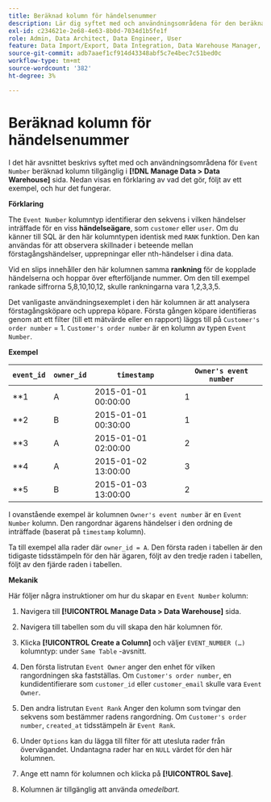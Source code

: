 ```yaml
---
title: Beräknad kolumn för händelsenummer
description: Lär dig syftet med och användningsområdena för den beräknade kolumnen för händelsenummer.
exl-id: c234621e-2e68-4e63-8b0d-7034d1b5fe1f
role: Admin, Data Architect, Data Engineer, User
feature: Data Import/Export, Data Integration, Data Warehouse Manager, Commerce Tables
source-git-commit: adb7aaef1cf914d43348abf5c7e4bec7c51bed0c
workflow-type: tm+mt
source-wordcount: '382'
ht-degree: 3%

---
```


# Beräknad kolumn för händelsenummer

I det här avsnittet beskrivs syftet med och användningsområdena för `Event Number` beräknad kolumn tillgänglig i **[!DNL Manage Data > Data Warehouse]** sida. Nedan visas en förklaring av vad det gör, följt av ett exempel, och hur det fungerar.

**Förklaring**

The `Event Number` kolumntyp identifierar den sekvens i vilken händelser inträffade för en viss **händelseägare**, som `customer` eller `user`. Om du känner till SQL är den här kolumntypen identisk med `RANK` funktion. Den kan användas för att observera skillnader i beteende mellan förstagångshändelser, upprepningar eller nth-händelser i dina data.

Vid en slips innehåller den här kolumnen samma **rankning** för de kopplade händelserna och hoppar över efterföljande nummer. Om den till exempel rankade siffrorna 5,8,10,10,12, skulle rankningarna vara 1,2,3,3,5.

Det vanligaste användningsexemplet i den här kolumnen är att analysera förstagångsköpare och upprepa köpare. Första gången köpare identifieras genom att ett filter (till ett mätvärde eller en rapport) läggs till på `Customer's order number` = 1. `Customer's order number` är en kolumn av typen `Event Number`.

**Exempel**

| **`event_id`** | **`owner_id`** | **`timestamp`** | **`Owner's event number`** |
|--- |--- |--- |--- |
| **1 | A | 2015-01-01 00:00:00 | 1 |
| **2 | B | 2015-01-01 00:30:00 | 1 |
| **3 | A | 2015-01-01 02:00:00 | 2 |
| **4 | A | 2015-01-02 13:00:00 | 3 |
| **5 | B | 2015-01-03 13:00:00 | 2 |

I ovanstående exempel är kolumnen `Owner's event number` är en `Event Number` kolumn. Den rangordnar ägarens händelser i den ordning de inträffade (baserat på `timestamp` kolumn).

Ta till exempel alla rader där `owner_id = A`. Den första raden i tabellen är den tidigaste tidsstämpeln för den här ägaren, följt av den tredje raden i tabellen, följt av den fjärde raden i tabellen.

**Mekanik**

Här följer några instruktioner om hur du skapar en `Event Number` kolumn:

1. Navigera till **[!UICONTROL Manage Data > Data Warehouse]** sida.

1. Navigera till tabellen som du vill skapa den här kolumnen för.

1. Klicka **[!UICONTROL Create a Column]** och väljer `EVENT_NUMBER (…)` kolumntyp: under `Same Table` -avsnitt.

1. Den första listrutan `Event Owner` anger den enhet för vilken rangordningen ska fastställas. Om `Customer's order number`, en kundidentifierare som `customer_id` eller `customer_email` skulle vara `Event Owner`.

1. Den andra listrutan `Event Rank` Anger den kolumn som tvingar den sekvens som bestämmer radens rangordning. Om `Customer's order number`, `created_at` tidsstämpeln är `Event Rank`.

1. Under `Options` kan du lägga till filter för att utesluta rader från övervägandet. Undantagna rader har en `NULL` värdet för den här kolumnen.

1. Ange ett namn för kolumnen och klicka på **[!UICONTROL Save]**.

1. Kolumnen är tillgänglig att använda _omedelbart._
